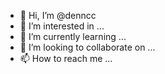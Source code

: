 - 👋 Hi, I’m @denncc
- 👀 I’m interested in ...
- 🌱 I’m currently learning ...
- 💞️ I’m looking to collaborate on ...
- 📫 How to reach me ...

<!---
denncc/denncc is a ✨ special ✨ repository because its `README.md` (this file) appears on your GitHub profile.
You can click the Preview link to take a look at your changes.
--->
